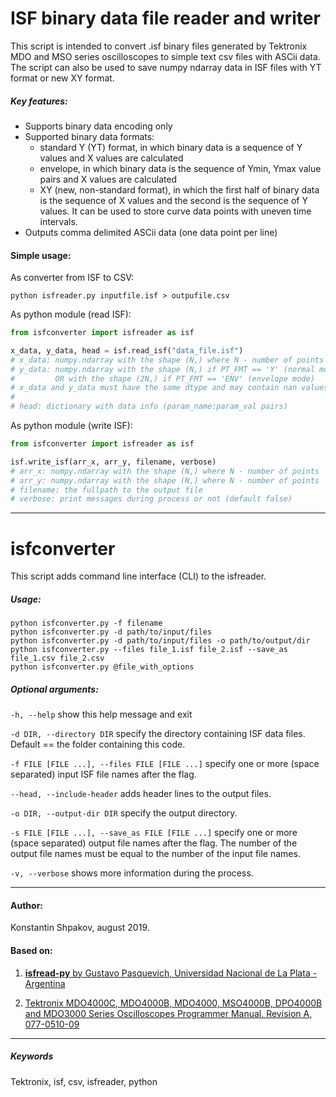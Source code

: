 ISF binary data file reader and writer
======================================

This script is intended to convert .isf binary files generated by Tektronix MDO and MSO series oscilloscopes to simple text csv files with ASCii data.
The script can also be used to save numpy ndarray data in ISF files with YT format or new XY format.

##### Key features:
* Supports binary data encoding only
* Supported binary data formats:
  * standard Y (YT) format, in which binary data is a sequence of Y values and X values are calculated
  * envelope, in which binary data is the sequence of Ymin, Ymax value pairs and X values are calculated
  * XY (new, non-standard format), in which the first half of binary data is the sequence of X values and the second is the sequence of Y values. It can be used to store curve data points with uneven time intervals.
* Outputs comma delimited ASCii data (one data point per line)

#### Simple usage:

As converter from ISF to CSV:
```shell script
python isfreader.py inputfile.isf > outpufile.csv
```

As python module (read ISF):
```python
from isfconverter import isfreader as isf

x_data, y_data, head = isf.read_isf("data_file.isf")
# x_data: numpy.ndarray with the shape (N,) where N - number of points
# y_data: numpy.ndarray with the shape (N,) if PT_FMT == 'Y' (normal mode)
#         OR with the shape (2N,) if PT_FMT == 'ENV' (envelope mode)
# x_data and y_data must have the same dtype and may contain nan values
#
# head: dictionary with data info (param_name:param_val pairs)
```

As python module (write ISF):
```python
from isfconverter import isfreader as isf

isf.write_isf(arr_x, arr_y, filename, verbose)
# arr_x: numpy.ndarray with the shape (N,) where N - number of points
# arr_y: numpy.ndarray with the shape (N,) where N - number of points
# filename: the fullpath to the output file
# verbose: print messages during process or not (default false)
```

-------------------------------------------------------------------------

isfconverter
============

This script adds command line interface (CLI) to the isfreader.

##### Usage: 
```
python isfconverter.py -f filename
python isfconverter.py -d path/to/input/files
python isfconverter.py -d path/to/input/files -o path/to/output/dir
python isfconverter.py --files file_1.isf file_2.isf --save_as file_1.csv file_2.csv   
python isfconverter.py @file_with_options
```

##### Optional arguments:


`-h, --help`  show this help message and exit 

`-d DIR, --directory DIR`  specify the directory containing ISF data files. Default == the folder containing this code. 
                    
`-f FILE [FILE ...], --files FILE [FILE ...]` specify one or more (space separated) input ISF file names after the flag.
                    
`--head, --include-header` adds header lines to the output files.

`-o DIR, --output-dir DIR` specify the output directory.
                    
`-s FILE [FILE ...], --save_as FILE [FILE ...]` specify one or more (space separated) output file names after the flag. The number of the output file names must be equal to the number of the input file names.
                    
`-v, --verbose` shows more information during the process.


-------------------------------------------------------------------------

#### Author: 

Konstantin Shpakov, august 2019.



#### Based on:

1) [**isfread-py** by Gustavo Pasquevich, Universidad Nacional de La Plata - Argentina](https://github.com/gpasquev/isfread-py)

2) [Tektronix MDO4000C, MDO4000B, MDO4000, MSO4000B, DPO4000B and MDO3000 Series Oscilloscopes Programmer Manual. Revision A, 077-0510-09](https://www.tek.com/oscilloscope/mso4000-dpo4000-manual/mdo4000c-mdo4000b-mdo4000-mso4000b-dpo4000b-and-mdo3000-0)

-------------------------------------------------------------------------

##### Keywords

Tektronix, isf, csv, isfreader, python
